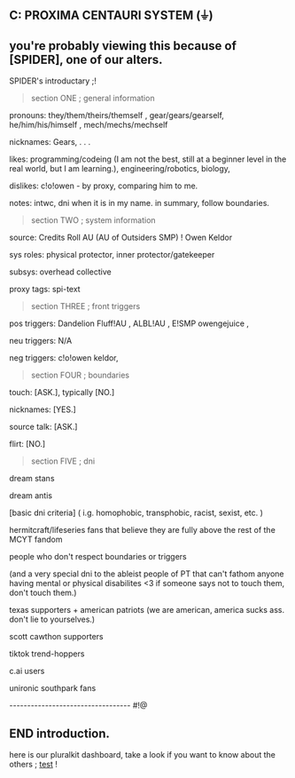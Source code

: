 C: PROXIMA CENTAURI SYSTEM
(⏚) 
-
you're probably viewing this because of [SPIDER], one of our alters. 
--
SPIDER's introductary ;!
> section ONE ; general information

pronouns: they/them/theirs/themself , gear/gears/gearself, he/him/his/himself , mech/mechs/mechself 

nicknames: Gears, . . . 

likes: programming/codeing (I am not the best, still at a beginner level in the real world, but I am learning.), engineering/robotics, biology,

dislikes: c!o!owen - by proxy, comparing him to me. 

notes: intwc, dni when it is in my name. in summary, follow boundaries. 

> section TWO ; system information

source: Credits Roll AU (AU of Outsiders SMP) ! Owen Keldor 

sys roles: physical protector, inner protector/gatekeeper

subsys: overhead collective

proxy tags: spi-text

> section THREE ; front triggers

pos triggers: Dandelion Fluff!AU , ALBL!AU , E!SMP owengejuice ,

neu triggers: N/A

neg triggers: c!o!owen keldor,

> section FOUR ; boundaries

touch: [ASK.], typically [NO.]

nicknames: [YES.]

source talk: [ASK.]

flirt: [NO.]

> section FIVE ; dni

dream stans

dream antis

[basic dni criteria] ( i.g. homophobic, transphobic, racist, sexist, etc. )

hermitcraft/lifeseries fans that believe they are fully above the rest of the MCYT fandom

people who don't respect boundaries or triggers

(and a very special dni to the ableist people of PT that can't fathom anyone having mental or physical disabilites <3 if someone says not to touch them, don't touch them.)

texas supporters + american patriots (we are american, america sucks ass. don't lie to yourselves.)

scott cawthon supporters 

tiktok trend-hoppers 

c.ai users 

unironic southpark fans 

---------------------------------- #!@

END introduction. 
-
here is our pluralkit dashboard, take a look if you want to know about the others ; [test](https://dash.pluralkit.me/dash?tab=system&view=lista) !

